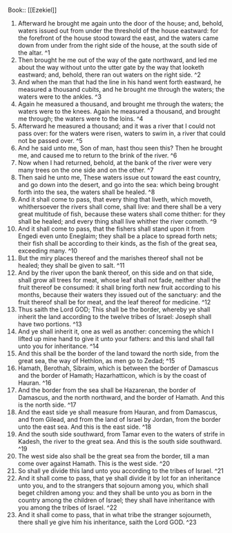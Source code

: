  Book:: [[Ezekiel]]
 1. Afterward he brought me again unto the door of the house; and, behold, waters issued out from under the threshold of the house eastward: for the forefront of the house stood toward the east, and the waters came down from under from the right side of the house, at the south side of the altar. ^1
 2. Then brought he me out of the way of the gate northward, and led me about the way without unto the utter gate by the way that looketh eastward; and, behold, there ran out waters on the right side. ^2
 3. And when the man that had the line in his hand went forth eastward, he measured a thousand cubits, and he brought me through the waters; the waters were to the ankles. ^3
 4. Again he measured a thousand, and brought me through the waters; the waters were to the knees. Again he measured a thousand, and brought me through; the waters were to the loins. ^4
 5. Afterward he measured a thousand; and it was a river that I could not pass over: for the waters were risen, waters to swim in, a river that could not be passed over. ^5
 6. And he said unto me, Son of man, hast thou seen this? Then he brought me, and caused me to return to the brink of the river. ^6
 7. Now when I had returned, behold, at the bank of the river were very many trees on the one side and on the other. ^7
 8. Then said he unto me, These waters issue out toward the east country, and go down into the desert, and go into the sea: which being brought forth into the sea, the waters shall be healed. ^8
 9. And it shall come to pass, that every thing that liveth, which moveth, whithersoever the rivers shall come, shall live: and there shall be a very great multitude of fish, because these waters shall come thither: for they shall be healed; and every thing shall live whither the river cometh. ^9
 10. And it shall come to pass, that the fishers shall stand upon it from Engedi even unto Eneglaim; they shall be a place to spread forth nets; their fish shall be according to their kinds, as the fish of the great sea, exceeding many. ^10
 11. But the miry places thereof and the marishes thereof shall not be healed; they shall be given to salt. ^11
 12. And by the river upon the bank thereof, on this side and on that side, shall grow all trees for meat, whose leaf shall not fade, neither shall the fruit thereof be consumed: it shall bring forth new fruit according to his months, because their waters they issued out of the sanctuary: and the fruit thereof shall be for meat, and the leaf thereof for medicine. ^12
 13. Thus saith the Lord GOD; This shall be the border, whereby ye shall inherit the land according to the twelve tribes of Israel: Joseph shall have two portions. ^13
 14. And ye shall inherit it, one as well as another: concerning the which I lifted up mine hand to give it unto your fathers: and this land shall fall unto you for inheritance. ^14
 15. And this shall be the border of the land toward the north side, from the great sea, the way of Hethlon, as men go to Zedad; ^15
 16. Hamath, Berothah, Sibraim, which is between the border of Damascus and the border of Hamath; Hazarhatticon, which is by the coast of Hauran. ^16
 17. And the border from the sea shall be Hazarenan, the border of Damascus, and the north northward, and the border of Hamath. And this is the north side. ^17
 18. And the east side ye shall measure from Hauran, and from Damascus, and from Gilead, and from the land of Israel by Jordan, from the border unto the east sea. And this is the east side. ^18
 19. And the south side southward, from Tamar even to the waters of strife in Kadesh, the river to the great sea. And this is the south side southward. ^19
 20. The west side also shall be the great sea from the border, till a man come over against Hamath. This is the west side. ^20
 21. So shall ye divide this land unto you according to the tribes of Israel. ^21
 22. And it shall come to pass, that ye shall divide it by lot for an inheritance unto you, and to the strangers that sojourn among you, which shall beget children among you: and they shall be unto you as born in the country among the children of Israel; they shall have inheritance with you among the tribes of Israel. ^22
 23. And it shall come to pass, that in what tribe the stranger sojourneth, there shall ye give him his inheritance, saith the Lord GOD. ^23
